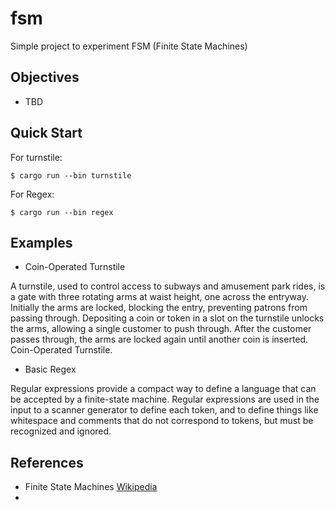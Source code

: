 # fsm

Simple project to experiment FSM (Finite State Machines)

## Objectives
- TBD

## Quick Start

For turnstile:
```console
$ cargo run --bin turnstile
```

For Regex:
```console
$ cargo run --bin regex
```

## Examples

- Coin-Operated Turnstile

A turnstile, used to control access to subways and amusement park rides, is a gate with three rotating arms at waist height, one across the entryway. Initially the arms are locked, blocking the entry, preventing patrons from passing through. Depositing a coin or token in a slot on the turnstile unlocks the arms, allowing a single customer to push through. After the customer passes through, the arms are locked again until another coin is inserted.
Coin-Operated Turnstile. 

- Basic Regex

Regular expressions provide a compact way to define a language that can be accepted by a finite-state machine. Regular expressions are used in the input to a scanner generator to define each token, and to define things like whitespace and comments that do not correspond to tokens, but must be recognized and ignored.

## References

- Finite State Machines [Wikipedia](https://en.wikipedia.org/wiki/Finite-state_machine)
- 
